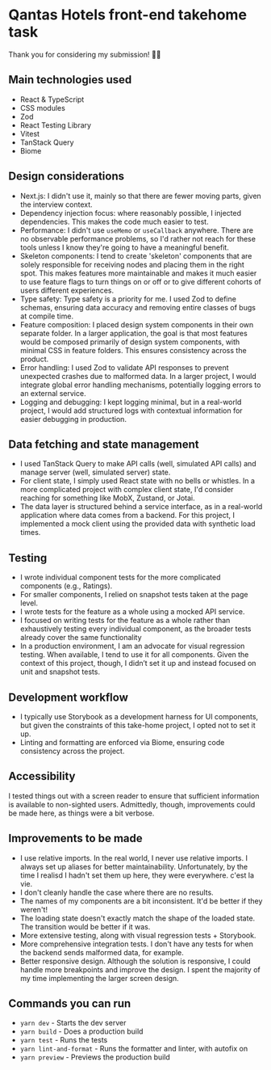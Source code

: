 # Qantas Hotels front-end takehome task
Thank you for considering my submission! 🦘🛫

## Main technologies used
- React & TypeScript
- CSS modules
- Zod
- React Testing Library
- Vitest
- TanStack Query
- Biome

## Design considerations
- Next.js: I didn't use it, mainly so that there are fewer moving parts, given the interview context.
- Dependency injection focus: where reasonably possible, I injected dependencies. This makes the code much easier to test.
- Performance: I didn't use `useMemo` or `useCallback` anywhere. There are no observable performance problems, so I'd rather not reach for these tools unless I know they're going to have a meaningful benefit.
- Skeleton components: I tend to create 'skeleton' components that are solely responsible for receiving nodes and placing them in the right spot. This makes features more maintainable and makes it much easier to use feature flags to turn things on or off or to give different cohorts of users different experiences.
- Type safety: Type safety is a priority for me. I used Zod to define schemas, ensuring data accuracy and removing entire classes of bugs at compile time.
- Feature composition: I placed design system components in their own separate folder. In a larger application, the goal is that most features would be composed primarily of design system components, with minimal CSS in feature folders. This ensures consistency across the product.
- Error handling: I used Zod to validate API responses to prevent unexpected crashes due to malformed data. In a larger project, I would integrate global error handling mechanisms, potentially logging errors to an external service.
- Logging and debugging: I kept logging minimal, but in a real-world project, I would add structured logs with contextual information for easier debugging in production.

## Data fetching and state management
- I used TanStack Query to make API calls (well, simulated API calls) and manage server (well, simulated server) state.
- For client state, I simply used React state with no bells or whistles. In a more complicated project with complex client state, I'd consider reaching for something like MobX, Zustand, or Jotai.
- The data layer is structured behind a service interface, as in a real-world application where data comes from a backend. For this project, I implemented a mock client using the provided data with synthetic load times.

## Testing
- I wrote individual component tests for the more complicated components (e.g., Ratings).
- For smaller components, I relied on snapshot tests taken at the page level.
- I wrote tests for the feature as a whole using a mocked API service.
- I focused on writing tests for the feature as a whole rather than exhaustively testing every individual component, as the broader tests already cover the same functionality
- In a production environment, I am an advocate for visual regression testing. When available, I tend to use it for all components. Given the context of this project, though, I didn’t set it up and instead focused on unit and snapshot tests.

## Development workflow
- I typically use Storybook as a development harness for UI components, but given the constraints of this take-home project, I opted not to set it up.
- Linting and formatting are enforced via Biome, ensuring code consistency across the project.

## Accessibility
I tested things out with a screen reader to ensure that sufficient information is available to non-sighted users. Admittedly, though, improvements could be made here, as things were a bit verbose.

## Improvements to be made
- I use relative imports. In the real world, I never use relative imports. I always set up aliases for better maintainability. Unfortunately, by the time I realisd I hadn't set them up here, they were everywhere. c'est la vie.
- I don't cleanly handle the case where there are no results.
- The names of my components are a bit inconsistent. It'd be better if they weren't!
- The loading state doesn't exactly match the shape of the loaded state. The transition would be better if it was.
- More extensive testing, along with visual regression tests + Storybook.
- More comprehensive integration tests. I don't have any tests for when the backend sends malformed data, for example.
- Better responsive design. Although the solution is responsive, I could handle more breakpoints and improve the design. I spent the majority of my time implementing the larger screen design.

## Commands you can run
- `yarn dev` - Starts the dev server
- `yarn build` - Does a production build
- `yarn test` - Runs the tests
- `yarn lint-and-format` - Runs the formatter and linter, with autofix on
- `yarn preview` - Previews the production build
